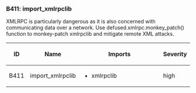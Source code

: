 ### B411: import\_xmlrpclib

XMLRPC is particularly dangerous as it is also concerned with
communicating data over a network. Use defused.xmlrpc.monkey\_patch()
function to monkey-patch xmlrpclib and mitigate remote XML attacks.

<table class="docutils align-default">
<colgroup>
<col style="width: 8%" />
<col style="width: 28%" />
<col style="width: 49%" />
<col style="width: 15%" />
</colgroup>
<thead>
<tr class="header row-odd">
<th class="head"><p>ID</p></th>
<th class="head"><p>Name</p></th>
<th class="head"><p>Imports</p></th>
<th class="head"><p>Severity</p></th>
</tr>
</thead>
<tbody>
<tr class="odd row-even">
<td><p>B411</p></td>
<td><p>import_xmlrpclib</p></td>
<td><ul>
<li><p>xmlrpclib</p></li>
</ul></td>
<td><p>high</p></td>
</tr>
</tbody>
</table>
